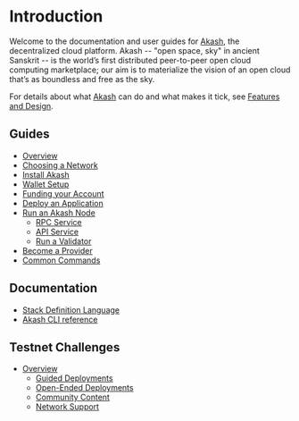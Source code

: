 # Introduction

Welcome to the documentation and user guides for [Akash](https://github.com/ovrclk/akash), the decentralized cloud platform. Akash -- "open space, sky" in ancient Sanskrit -- is the world’s first distributed peer-to-peer open cloud computing marketplace; our aim is to materialize the vision of an open cloud that’s as boundless and free as the sky.

For details about what [Akash](https://github.com/ovrclk/akash) can do and what makes it tick, see [Features and Design](design/).

## Guides

* [Overview](/guides/README.md)
* [Choosing a Network](/guides/version.md)
* [Install Akash](/guides/install.md)
* [Wallet Setup](/guides/wallet/README.md)
* [Funding your Account](/guides/wallet/funding.md)
* [Deploy an Application](/guides/deploy/README.md)
* [Run an Akash Node](/guides/node/README.md)
  * [RPC Service](/guides/node/rpc-service.md)
  * [API Service](/guides/node/api-service.md)
  * [Run a Validator](/guides/node/validator.md)
* [Become a Provider](/guides/provider/README.md)
* [Common Commands](/guides/general-commands.md)

## Documentation

* [Stack Definition Language](/sdl/README.md)
* [Akash CLI reference](/cli/akash.md)

## Testnet Challenges

* [Overview](/testnet-challenges/README.md)
  * [Guided Deployments](/testnet-challenges/guided-deployments.md)
  * [Open-Ended Deployments](/testnet-challenges/open-ended-deployments.md)
  * [Community Content](/testnet-challenges/community-content.md)
  * [Network Support](/testnet-challenges/network-support.md)
